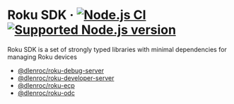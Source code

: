 # Roku SDK · [![Node.js CI](https://github.com/dlenroc/node-roku/workflows/Node.js%20CI/badge.svg)](https://github.com/dlenroc/node-roku/actions?query=workflow%3A"Node.js+CI") [![Supported Node.js version](https://img.shields.io/node/v/@dlenroc/roku)](https://github.com/dlenroc/node-roku/actions?query=workflow%3A"Node.js+CI")

Roku SDK is a set of strongly typed libraries with minimal dependencies for managing Roku devices

- [@dlenroc/roku-debug-server](/packages/debug-server#readme)
- [@dlenroc/roku-developer-server](/packages/developer-server#readme)
- [@dlenroc/roku-ecp](/packages/ecp#readme)
- [@dlenroc/roku-odc](/packages/odc#readme)
